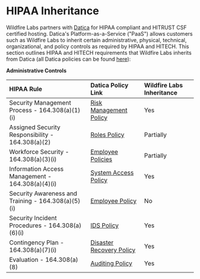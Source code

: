 # HIPAA Inheritance

Wildfire Labs partners with [Datica](https://datica.com/) for HIPAA compliant and HITRUST CSF certified hosting. Datica's Platform-as-a-Service \("PaaS"\) allows customers such as Wildfire Labs to inherit certain administrative, physical, technical, organizational, and policy controls as required by HIPAA and HITECH. This section outlines HIPAA and HITECH requirements that Wildfire Labs inherits from Datica \(all Datica policies can be found [here](https://policy.datica.com/)\):

**Administrative Controls**

| HIPAA Rule | Datica Policy Link | Wildfire Labs Inheritance |
| :--- | :--- | :--- |
| Security Management Process - 164.308\(a\)\(1\)\(i\) | [Risk Management Policy](https://policy.datica.com/#4.-risk-management-policy)​ | Yes |
| Assigned Security Responsibility - 164.308\(a\)\(2\) | [Roles Policy](https://policy.datica.com/#5.-roles-policy)​ | Partially |
| Workforce Security - 164.308\(a\)\(3\)\(i\) | [Employee Policies](https://policy.datica.com/#19.-employees-policy)​ | Partially |
| Information Access Management - 164.308\(a\)\(4\)\(i\) | [System Access Policy](https://policy.datica.com/#7.-system-access-policy)​ | Yes |
| Security Awareness and Training - 164.308\(a\)\(5\)\(i\) | [Employee Policy](https://policy.datica.com/#19.-employees-policy)​ | No |
| Security Incident Procedures - 164.308\(a\)\(6\)\(i\) | [IDS Policy](https://policy.datica.com/#15.-ids-policy)​ | Yes |
| Contingency Plan - 164.308\(a\)\(7\)\(i\) | [Disaster Recovery Policy](https://policy.datica.com/#13.-disaster-recovery-policy)​ | Yes |
| Evaluation - 164.308\(a\)\(8\) | ​[Auditing Policy](https://policy.datica.com/#8.-auditing-policy)​ | Yes |



